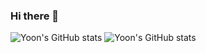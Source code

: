 ### Hi there 👋

![Yoon's GitHub stats](https://github-readme-stats-xeon1217.vercel.app/api?username=xeon1217&count_private=true&layout=compact&theme=tokyonight&show_icons=true)
![Yoon's GitHub stats](https://github-readme-stats-xeon1217.vercel.app/api/top-langs/?username=xeon1217&theme=dracula&layout=compact)
